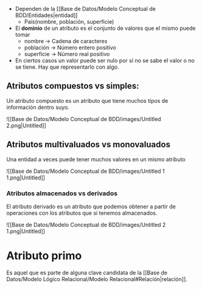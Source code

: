 - Dependen de la [[Base de Datos/Modelo Conceptual de BDD/Entidades|entidad]]
    - País(nombre, población, superficie)
- El **dominio** de un atributo es el conjunto de valores que el mismo puede tomar
    - nombre → Cadena de caracteres
    - población → Número entero positivo
    - superficie → Número real positivo
- En ciertos casos un valor puede ser nulo por si no se sabe el valor o no se tiene. Hay que representarlo con algo.

## Atributos compuestos vs simples:

Un atributo compuesto es un atributo que tiene muchos tipos de información dentro suyo.

![[Base de Datos/Modelo Conceptual de BDD/images/Untitled 2.png|Untitled]]

## Atributos multivaluados vs monovaluados

Una entidad a veces puede tener muchos valores en un mismo atributo

![[Base de Datos/Modelo Conceptual de BDD/images/Untitled 1 1.png|Untitled]]

### Atributos almacenados vs derivados

El atributo derivado es un atributo que podemos obtener a partir de operaciones con los atributos que sí tenemos almacenados.

![[Base de Datos/Modelo Conceptual de BDD/images/Untitled 2 1.png|Untitled]]
# Atributo primo
Es aquel que es parte de alguna clave candidata de la [[Base de Datos/Modelo Lógico Relacional/Modelo Relacional#Relación|relación]].